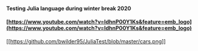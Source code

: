 #### Testing Julia language during winter break 2020
#### [https://www.youtube.com/watch?v=IdhnP00Y1Ks&feature=emb_logo](https://www.youtube.com/watch?v=IdhnP00Y1Ks&feature=emb_logo)
[[https://github.com/bwilder95/JuliaTest/blob/master/cars.png]]